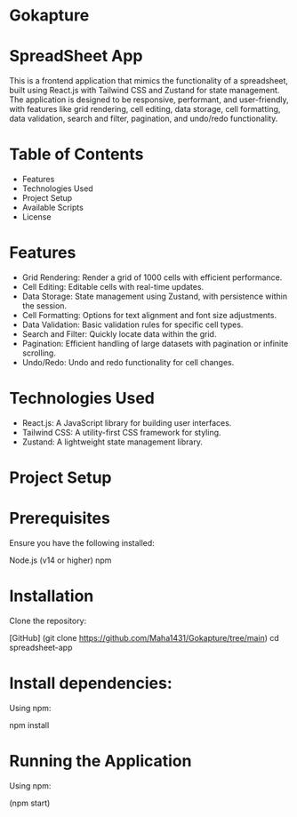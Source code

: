 # Gokapture
# SpreadSheet App
This is a frontend application that mimics the functionality of a spreadsheet, built using React.js with Tailwind CSS and Zustand for state management. The application is designed to be responsive, performant, and user-friendly, with features like grid rendering, cell editing, data storage, cell formatting, data validation, search and filter, pagination, and undo/redo functionality.

# Table of Contents
- Features
- Technologies Used
- Project Setup
- Available Scripts
- License
# Features
- Grid Rendering: Render a grid of 1000 cells with efficient performance.
- Cell Editing: Editable cells with real-time updates.
- Data Storage: State management using Zustand, with persistence within the session.
- Cell Formatting: Options for text alignment and font size adjustments.
- Data Validation: Basic validation rules for specific cell types.
- Search and Filter: Quickly locate data within the grid.
- Pagination: Efficient handling of large datasets with pagination or infinite scrolling.
- Undo/Redo: Undo and redo functionality for cell changes.
# Technologies Used
- React.js: A JavaScript library for building user interfaces.
- Tailwind CSS: A utility-first CSS framework for styling.
- Zustand: A lightweight state management library.
# Project Setup
# Prerequisites
Ensure you have the following installed:

Node.js (v14 or higher)
npm
# Installation
Clone the repository:

[GitHub] (git clone https://github.com/Maha1431/Gokapture/tree/main)
cd spreadsheet-app
# Install dependencies:

Using npm:

npm install

# Running the Application
Using npm:

(npm start)
